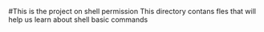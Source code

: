 #This is the project on shell permission
This directory contans fles that will help us learn about shell basic commands
